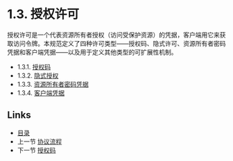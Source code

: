 1.3. 授权许可
======================
授权许可是一个代表资源所有者授权（访问受保护资源）的凭据，客户端用它来获取访问令牌。本规范定义了四种许可类型——授权码、隐式许可、资源所有者密码凭据和客户端凭据——以及用于定义其他类型的可扩展性机制。

- 1.3.1. [授权码](1.3.1.md)
- 1.3.2. [隐式授权](1.3.2.md)
- 1.3.3. [资源所有者密码凭据](1.3.3.md)
- 1.3.4. [客户端凭据](1.3.4.md)

## Links

* [目录](../SUMMARY.md)
* 上一节 [协议流程](1.2.md)
* 下一节 [授权码](1.3.1.md)
